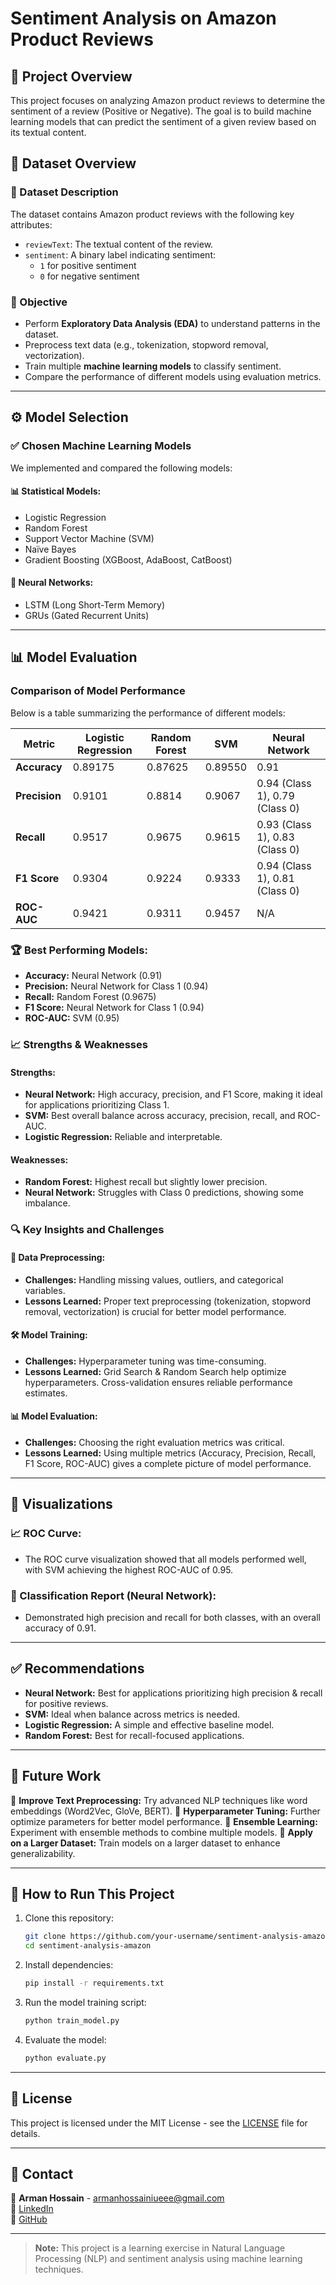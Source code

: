 # Sentiment Analysis on Amazon Product Reviews

## 📌 Project Overview
This project focuses on analyzing Amazon product reviews to determine the sentiment of a review (Positive or Negative). The goal is to build machine learning models that can predict the sentiment of a given review based on its textual content.

## 📂 Dataset Overview
### 📄 Dataset Description
The dataset contains Amazon product reviews with the following key attributes:
- `reviewText`: The textual content of the review.
- `sentiment`: A binary label indicating sentiment:
  - `1` for positive sentiment
  - `0` for negative sentiment

### 🎯 Objective
- Perform **Exploratory Data Analysis (EDA)** to understand patterns in the dataset.
- Preprocess text data (e.g., tokenization, stopword removal, vectorization).
- Train multiple **machine learning models** to classify sentiment.
- Compare the performance of different models using evaluation metrics.

---
## ⚙️ Model Selection
### ✅ Chosen Machine Learning Models
We implemented and compared the following models:

#### **📊 Statistical Models:**
- Logistic Regression
- Random Forest
- Support Vector Machine (SVM)
- Naïve Bayes
- Gradient Boosting (XGBoost, AdaBoost, CatBoost)

#### **🧠 Neural Networks:**
- LSTM (Long Short-Term Memory)
- GRUs (Gated Recurrent Units)

---
## 📊 Model Evaluation
### **Comparison of Model Performance**
Below is a table summarizing the performance of different models:

| Metric                  | Logistic Regression | Random Forest | SVM        | Neural Network |
|-------------------------|---------------------|--------------|------------|----------------|
| **Accuracy**            | 0.89175             | 0.87625      | 0.89550    | 0.91           |
| **Precision**           | 0.9101              | 0.8814       | 0.9067     | 0.94 (Class 1), 0.79 (Class 0) |
| **Recall**              | 0.9517              | 0.9675       | 0.9615     | 0.93 (Class 1), 0.83 (Class 0) |
| **F1 Score**            | 0.9304              | 0.9224       | 0.9333     | 0.94 (Class 1), 0.81 (Class 0) |
| **ROC-AUC**             | 0.9421              | 0.9311       | 0.9457     | N/A            |

### **🏆 Best Performing Models:**
- **Accuracy:** Neural Network (0.91)
- **Precision:** Neural Network for Class 1 (0.94)
- **Recall:** Random Forest (0.9675)
- **F1 Score:** Neural Network for Class 1 (0.94)
- **ROC-AUC:** SVM (0.95)

### **📈 Strengths & Weaknesses**
#### **Strengths:**
- **Neural Network:** High accuracy, precision, and F1 Score, making it ideal for applications prioritizing Class 1.
- **SVM:** Best overall balance across accuracy, precision, recall, and ROC-AUC.
- **Logistic Regression:** Reliable and interpretable.

#### **Weaknesses:**
- **Random Forest:** Highest recall but slightly lower precision.
- **Neural Network:** Struggles with Class 0 predictions, showing some imbalance.

### **🔍 Key Insights and Challenges**
#### **📌 Data Preprocessing:**
- **Challenges:** Handling missing values, outliers, and categorical variables.
- **Lessons Learned:** Proper text preprocessing (tokenization, stopword removal, vectorization) is crucial for better model performance.

#### **🛠 Model Training:**
- **Challenges:** Hyperparameter tuning was time-consuming.
- **Lessons Learned:** Grid Search & Random Search help optimize hyperparameters. Cross-validation ensures reliable performance estimates.

#### **📊 Model Evaluation:**
- **Challenges:** Choosing the right evaluation metrics was critical.
- **Lessons Learned:** Using multiple metrics (Accuracy, Precision, Recall, F1 Score, ROC-AUC) gives a complete picture of model performance.

---
## 📌 Visualizations
### **📈 ROC Curve:**
- The ROC curve visualization showed that all models performed well, with SVM achieving the highest ROC-AUC of 0.95.

### **📑 Classification Report (Neural Network):**
- Demonstrated high precision and recall for both classes, with an overall accuracy of 0.91.

---
## ✅ Recommendations
- **Neural Network:** Best for applications prioritizing high precision & recall for positive reviews.
- **SVM:** Ideal when balance across metrics is needed.
- **Logistic Regression:** A simple and effective baseline model.
- **Random Forest:** Best for recall-focused applications.

---
## 📌 Future Work
🔹 **Improve Text Preprocessing:** Try advanced NLP techniques like word embeddings (Word2Vec, GloVe, BERT).
🔹 **Hyperparameter Tuning:** Further optimize parameters for better model performance.
🔹 **Ensemble Learning:** Experiment with ensemble methods to combine multiple models.
🔹 **Apply on a Larger Dataset:** Train models on a larger dataset to enhance generalizability.

---
## 🚀 How to Run This Project
1. Clone this repository:
   ```bash
   git clone https://github.com/your-username/sentiment-analysis-amazon.git
   cd sentiment-analysis-amazon
   ```
2. Install dependencies:
   ```bash
   pip install -r requirements.txt
   ```
3. Run the model training script:
   ```bash
   python train_model.py
   ```
4. Evaluate the model:
   ```bash
   python evaluate.py
   ```

---
## 📜 License
This project is licensed under the MIT License - see the [LICENSE](LICENSE) file for details.

---
## 📩 Contact
📧 **Arman Hossain** - armanhossainiueee@gmail.com  
🔗 [LinkedIn](https://www.linkedin.com/in/arman-hossain-1413991a4/)  
🔗 [GitHub](https://github.com/Arman3875/)  

---
> **Note:** This project is a learning exercise in Natural Language Processing (NLP) and sentiment analysis using machine learning techniques.
